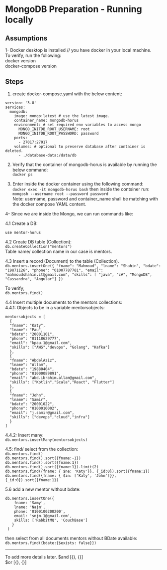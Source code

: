 # MongoDB Preparation - Running locally


## Assumptions  
1- Docker desktop is installed // you have docker in your local machine.  
To verify, run the following:  
docker version  
docker-compose version  

## Steps  

1. create docker-compose.yaml with the below content:  
```
version: '3.8'
services:
  mongodb:
    image: mongo:latest # use the latest image.
    container_name: mongodb-horus
    environment: # set required env variables to access mongo
      MONGO_INITDB_ROOT_USERNAME: root
      MONGO_INITDB_ROOT_PASSWORD: password
    ports:
      - 27017:27017
    volumes: # optional to preserve database after container is deleted.
      - ./database-data:/data/db 
 ```

2. Verify that the container of mongodb-horus is available by running the below command:  
`docker ps`



3. Enter inside the docker container using the following command:  
`docker exec -it mongodb-horus bash`
then inside the contsiner run: 
`mongosh --username root --password password`  
Note: username, password and container_name shall be matching with the docker compose YAML content.



4- Since we are inside the Mongo, we can run commands like:

4.1 Create a DB:

`use mentor-horus`

4.2 Create DB table (Collection):  
`db.createCollection("mentors")`  
  Table name/ collection name in our case is mentors.

4.3 Insert a record (Document) to the table (Collection). 
`db.mentors.insertOne({ "fname": "Mahmoud", "lname": "Shahin", "bdate": "19871126", "phone": "01007787781", "email": "mahmoudshahin.it@gmail.com", "skills": [ "java", "c#", "MongoDB", "Cassandra", "Angular"] })`

To verify,  
`db.mentors.find()`


4.4
Insert multiple documents to the mentors collections:  
4.4.1: Objects to be in a variable mentorsobjects:  
``` 
mentorsobjects = [
  {
  "fname": "Katy",
  "lname": "Pau",
  "bdate": "20001101",
  "phone": "01118629777",
  "email": "kpau.1@gmail.com",
  "skills": ["AWS","devops", "Golang", "Kafka"]
  },
  {
  "fname": "AbdelAziz",
  "lname": "Allam",
  "bdate": "19880404",
  "phone": "01000089891",
  "email": "abd.ibrahim.allam@gmail.com",
  "skills": ["Kotlin","Scala","React", "Flutter"]
  },
  {
  "fname": "John",
  "lname": "Samir",
  "bdate": "20001022",
  "phone": "0100010002",
  "email": "j.samir@gmail.com",
  "skills": ["devops","cloud","infra"]
  }
]
```

4.4.2: Insert many:  
`db.mentors.insertMany(mentorsobjects)`


4.5: find/ select from the collection:  
`db.mentors.find()`  
`db.mentors.find().sort({fname:-1})`  
`db.mentors.find().sort({fname:1})`  
`db.mentors.find().sort({fname:1}).limit(2)`  
`db.mentors.find({fname: { $ne: 'Katy'}}, {_id:0}).sort({fname:1})`  
`db.mentors.find({fname: { $in: ['Katy', 'John']}}, {_id:0}).sort({fname:1})`  

5.6 add a new mentor without bdate:
```
db.mentors.insertOne({
    fname: 'Samy',
    lname: 'Najm',
    phone: '0100100200200',
    email: 'snjm.1@gmail.com',
    skills: ['RabbitMQ', 'CouchBase']
   }
 )
```
then select from all documents mentors without BDate available:  
`db.mentors.find({bdate:{$exists: false}})`


----
To add more details later.
$and [{}, {}]  
$or [{}, {}]  
